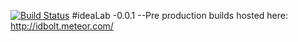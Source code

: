 [![Build Status](https://travis-ci.org/bretth18/idealab.svg?branch=master)](https://travis-ci.org/bretth18/idealab)
#ideaLab
-0.0.1
 --Pre production builds hosted here: http://idbolt.meteor.com/
